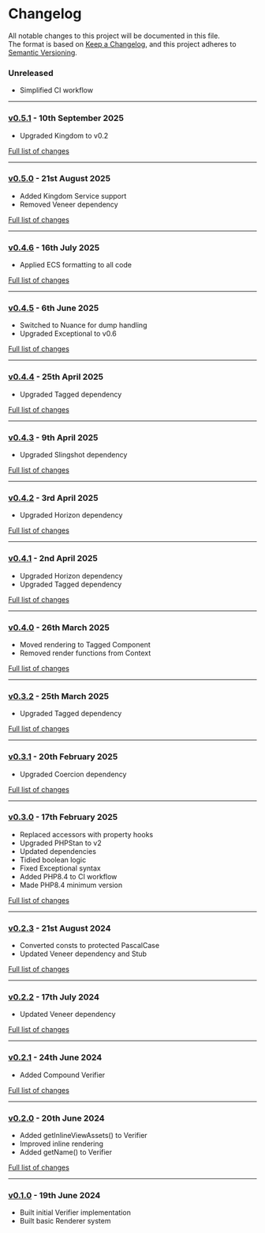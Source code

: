 # Changelog

All notable changes to this project will be documented in this file.<br>
The format is based on [Keep a Changelog](https://keepachangelog.com/en/1.0.0/),
and this project adheres to [Semantic Versioning](https://semver.org/spec/v2.0.0.html).

### Unreleased
- Simplified CI workflow

---

### [v0.5.1](https://github.com/decodelabs/scrutiny/commits/v0.5.1) - 10th September 2025

- Upgraded Kingdom to v0.2

[Full list of changes](https://github.com/decodelabs/scrutiny/compare/v0.5.0...v0.5.1)

---

### [v0.5.0](https://github.com/decodelabs/scrutiny/commits/v0.5.0) - 21st August 2025

- Added Kingdom Service support
- Removed Veneer dependency

[Full list of changes](https://github.com/decodelabs/scrutiny/compare/v0.4.6...v0.5.0)

---

### [v0.4.6](https://github.com/decodelabs/scrutiny/commits/v0.4.6) - 16th July 2025

- Applied ECS formatting to all code

[Full list of changes](https://github.com/decodelabs/scrutiny/compare/v0.4.5...v0.4.6)

---

### [v0.4.5](https://github.com/decodelabs/scrutiny/commits/v0.4.5) - 6th June 2025

- Switched to Nuance for dump handling
- Upgraded Exceptional to v0.6

[Full list of changes](https://github.com/decodelabs/scrutiny/compare/v0.4.4...v0.4.5)

---

### [v0.4.4](https://github.com/decodelabs/scrutiny/commits/v0.4.4) - 25th April 2025

- Upgraded Tagged dependency

[Full list of changes](https://github.com/decodelabs/scrutiny/compare/v0.4.3...v0.4.4)

---

### [v0.4.3](https://github.com/decodelabs/scrutiny/commits/v0.4.3) - 9th April 2025

- Upgraded Slingshot dependency

[Full list of changes](https://github.com/decodelabs/scrutiny/compare/v0.4.2...v0.4.3)

---

### [v0.4.2](https://github.com/decodelabs/scrutiny/commits/v0.4.2) - 3rd April 2025

- Upgraded Horizon dependency

[Full list of changes](https://github.com/decodelabs/scrutiny/compare/v0.4.1...v0.4.2)

---

### [v0.4.1](https://github.com/decodelabs/scrutiny/commits/v0.4.1) - 2nd April 2025

- Upgraded Horizon dependency
- Upgraded Tagged dependency

[Full list of changes](https://github.com/decodelabs/scrutiny/compare/v0.4.0...v0.4.1)

---

### [v0.4.0](https://github.com/decodelabs/scrutiny/commits/v0.4.0) - 26th March 2025

- Moved rendering to Tagged Component
- Removed render functions from Context

[Full list of changes](https://github.com/decodelabs/scrutiny/compare/v0.3.2...v0.4.0)

---

### [v0.3.2](https://github.com/decodelabs/scrutiny/commits/v0.3.2) - 25th March 2025

- Upgraded Tagged dependency

[Full list of changes](https://github.com/decodelabs/scrutiny/compare/v0.3.1...v0.3.2)

---

### [v0.3.1](https://github.com/decodelabs/scrutiny/commits/v0.3.1) - 20th February 2025

- Upgraded Coercion dependency

[Full list of changes](https://github.com/decodelabs/scrutiny/compare/v0.3.0...v0.3.1)

---

### [v0.3.0](https://github.com/decodelabs/scrutiny/commits/v0.3.0) - 17th February 2025

- Replaced accessors with property hooks
- Upgraded PHPStan to v2
- Updated dependencies
- Tidied boolean logic
- Fixed Exceptional syntax
- Added PHP8.4 to CI workflow
- Made PHP8.4 minimum version

[Full list of changes](https://github.com/decodelabs/scrutiny/compare/v0.2.3...v0.3.0)

---

### [v0.2.3](https://github.com/decodelabs/scrutiny/commits/v0.2.3) - 21st August 2024

- Converted consts to protected PascalCase
- Updated Veneer dependency and Stub

[Full list of changes](https://github.com/decodelabs/scrutiny/compare/v0.2.2...v0.2.3)

---

### [v0.2.2](https://github.com/decodelabs/scrutiny/commits/v0.2.2) - 17th July 2024

- Updated Veneer dependency

[Full list of changes](https://github.com/decodelabs/scrutiny/compare/v0.2.1...v0.2.2)

---

### [v0.2.1](https://github.com/decodelabs/scrutiny/commits/v0.2.1) - 24th June 2024

- Added Compound Verifier

[Full list of changes](https://github.com/decodelabs/scrutiny/compare/v0.2.0...v0.2.1)

---

### [v0.2.0](https://github.com/decodelabs/scrutiny/commits/v0.2.0) - 20th June 2024

- Added getInlineViewAssets() to Verifier
- Improved inline rendering
- Added getName() to Verifier

[Full list of changes](https://github.com/decodelabs/scrutiny/compare/v0.1.0...v0.2.0)

---

### [v0.1.0](https://github.com/decodelabs/scrutiny/commits/v0.1.0) - 19th June 2024

- Built initial Verifier implementation
- Built basic Renderer system

